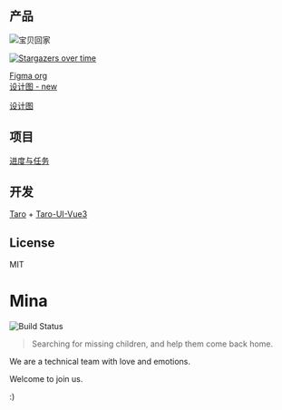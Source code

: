 ## 产品

![宝贝回家](imgs/search_mina.png)

[![Stargazers over time](https://starchart.cc/airdb/mina.svg)](https://starchart.cc/airdb/mina)

[Figma org](https://www.figma.com/@airdb)  
[设计图 - new](https://www.figma.com/file/xcoF6ywUadcB81F4mVn8cW/mina)

[设计图](https://org.modao.cc/app/9358480b82ba8ef102789b663a3e4715)


## 项目
[进度与任务](https://github.com/orgs/airdb/projects/6)

## 开发

[Taro](https://taro.jd.com/) + [Taro-UI-Vue3](https://github.com/b2nil/taro-ui-vue3)


## License

MIT



# Mina

![Build Status](https://github.com/bbhj/mina/workflows/Node/badge.svg)

> Searching for missing children, and help them come back home.

We are a technical team with love and emotions.

Welcome to join us.

:)

